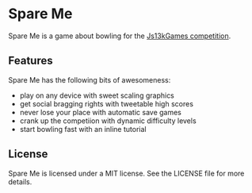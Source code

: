 # Spare Me #

Spare Me is a game about bowling for the [Js13kGames competition][comp].

## Features ##

Spare Me has the following bits of awesomeness:

* play on any device with sweet scaling graphics
* get social bragging rights with tweetable high scores
* never lose your place with automatic save games
* crank up the competiion with dynamic difficulty levels
* start bowling fast with an inline tutorial

## License ##

Spare Me is licensed under a MIT license. See the LICENSE file for more details.


[comp]: http://js13kgames.com/ "Andrezj Mazur (Enclave Games): HTML5 and JavaScript game development competition in just 13 KB"
